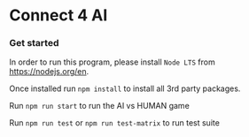 # Connect 4 AI

### Get started

In order to run this program, please install `Node LTS` from https://nodejs.org/en.

Once installed run `npm install` to install all 3rd party packages.

Run `npm run start` to run the AI vs HUMAN game

Run `npm run test` or `npm run test-matrix` to run test suite
